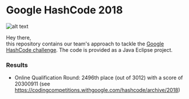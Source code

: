# Google HashCode 2018

![alt text](https://storage.googleapis.com/gweb-uniblog-publish-prod/images/hashcode_hero.max-1000x1000.png)

Hey there,  
this repository contains our team's approach to tackle the [Google HashCode challenge](https://hashcode.withgoogle.com/). The code is provided as a Java Eclipse project.  

### Results
* Online Qualification Round: 2496th place (out of 3012) with a score of 20300911 (see https://codingcompetitions.withgoogle.com/hashcode/archive/2018)
  
  
